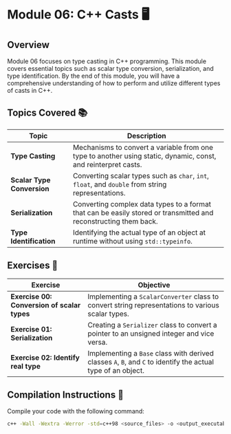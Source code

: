 # Module 06: C++ Casts 🖥️

## Overview

Module 06 focuses on type casting in C++ programming. This module covers essential topics such as scalar type conversion, serialization, and type identification. By the end of this module, you will have a comprehensive understanding of how to perform and utilize different types of casts in C++.

## Topics Covered 📚

| Topic                        | Description                                                                                           |
|------------------------------|-------------------------------------------------------------------------------------------------------|
| **Type Casting**             | Mechanisms to convert a variable from one type to another using static, dynamic, const, and reinterpret casts. |
| **Scalar Type Conversion**   | Converting scalar types such as `char`, `int`, `float`, and `double` from string representations.     |
| **Serialization**            | Converting complex data types to a format that can be easily stored or transmitted and reconstructing them back. |
| **Type Identification**      | Identifying the actual type of an object at runtime without using `std::typeinfo`.                    |

## Exercises 📝

| Exercise                                    | Objective                                                                 |
|---------------------------------------------|---------------------------------------------------------------------------|
| **Exercise 00: Conversion of scalar types** | Implementing a `ScalarConverter` class to convert string representations to various scalar types. |
| **Exercise 01: Serialization**              | Creating a `Serializer` class to convert a pointer to an unsigned integer and vice versa. |
| **Exercise 02: Identify real type**         | Implementing a `Base` class with derived classes `A`, `B`, and `C` to identify the actual type of an object. |

## Compilation Instructions 🔧

Compile your code with the following command:
```sh
c++ -Wall -Wextra -Werror -std=c++98 <source_files> -o <output_executable>